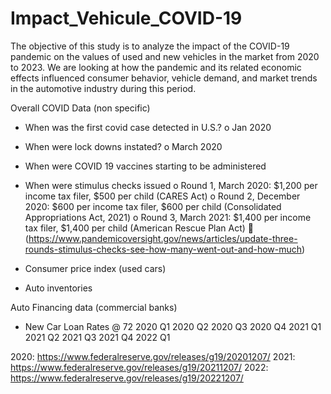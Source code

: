 # Impact_Vehicule_COVID-19
The objective of this study is to analyze the impact of the COVID-19 pandemic on the values of used and new vehicles in the market from 2020 to 2023. We are looking at how the pandemic and its related economic effects influenced consumer behavior, vehicle demand, and market trends in the automotive industry during this period.




Overall COVID Data (non specific) 
-	When was the first covid case detected in U.S.? 
o	Jan 2020 
-	When were lock downs instated?
o	March 2020
-	When were COVID 19 vaccines starting to be administered
-	When were stimulus checks issued
o	Round 1, March 2020: $1,200 per income tax filer, $500 per child (CARES Act)
o	Round 2, December 2020: $600 per income tax filer, $600 per child (Consolidated Appropriations Act, 2021)
o	Round 3, March 2021: $1,400 per income tax filer, $1,400 per child (American Rescue Plan Act)
	(https://www.pandemicoversight.gov/news/articles/update-three-rounds-stimulus-checks-see-how-many-went-out-and-how-much)

-	Consumer price index (used cars)

-	Auto inventories

Auto Financing data (commercial banks)
-	New Car Loan Rates @ 72
2020 Q1	2020 Q2	2020 Q3	2020 Q4	2021 Q1	2021 Q2 	2021 Q3 	2021 Q4	2022 Q1
								
2020: https://www.federalreserve.gov/releases/g19/20201207/
2021: https://www.federalreserve.gov/releases/g19/20211207/
2022: https://www.federalreserve.gov/releases/g19/20221207/
